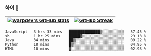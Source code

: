 
### 하이 👋
[![warpdev's GitHub stats](https://github-readme-stats.vercel.app/api?username=warpdev&show_icons=true&theme=vue-dark)](#) |[![GitHub Streak](https://github-readme-streak-stats.herokuapp.com/?user=warpdev&theme=dark)](#)
--- | --- |
<!--START_SECTION:waka-->
```text
JavaScript   3 hrs 33 mins   ██████████████▒░░░░░░░░░░   57.45 % 
sh           1 hr 25 mins    █████▓░░░░░░░░░░░░░░░░░░░   23.13 % 
Java         34 mins         ██▒░░░░░░░░░░░░░░░░░░░░░░   09.22 % 
Python       18 mins         █▒░░░░░░░░░░░░░░░░░░░░░░░   04.95 % 
HTML         10 mins         ▓░░░░░░░░░░░░░░░░░░░░░░░░   02.93 % 
```
<!--END_SECTION:waka-->

<!--
**warpdev/warpdev** is a ✨ _special_ ✨ repository because its `README.md` (this file) appears on your GitHub profile.

Here are some ideas to get you started:

- 🔭 I’m currently working on ...
- 🌱 I’m currently learning ...
- 👯 I’m looking to collaborate on ...
- 🤔 I’m looking for help with ...
- 💬 Ask me about ...
- 📫 How to reach me: ...
- 😄 Pronouns: ...
- ⚡ Fun fact: ...
-->
